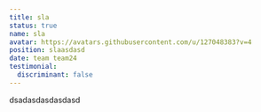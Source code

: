 ```yaml
---
title: sla
status: true
name: sla
avatar: https://avatars.githubusercontent.com/u/127048383?v=4
position: slaasdasd
date: team team24
testimonial:
  discriminant: false
---
```

dsadasdasdasdasd
